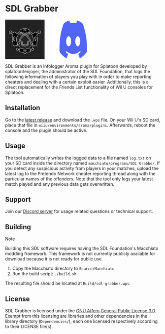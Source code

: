 # SDL Grabber

<div>
<a target="_blank" href="https://sdlfoundation.com"><img align="center" width="128" height="128" src="./Assets/sdllogo.png" style="inline-block; margin-right: 5%" alt="SDL Foundation Logo"></a>
<a target="_blank" href="https://discord.gg/K5FaeRtjrj"><img align="center" width="128" height="128" src="./Assets/discordlogo.png" style="inline-block" alt="Discord Logo"></a>
</div>

SDL Grabber is an infologger Aroma plugin for Splatoon developed by splatoon1enjoyer, the administrator of the SDL Foundation, that logs the following information of players you play with in order to make reporting cheaters and dealing with a certain exploit easier. Additionally, this is a direct replacement for the Friends List functionality of Wii U consoles for Splatoon.

## Installation

Go to the [latest release](https://github.com/sdlfoundation/sdl-grabber/releases/latest) and download the `.wps` file. On your Wii U's SD card, place that file in `wiiu/environments/aroma/plugins`. Afterwards, reboot the console and the plugin should be active.

## Usage

The tool automatically writes the logged data to a file named `log.txt` on your SD card inside the directory named `macchiato/programs/SDL Grabber`. If you detect any suspicious activity from players in your matches, upload the latest log to the Pretendo Network cheater reporting thread along with the particular names of the offenders. Note that the tool only logs your latest match played and any previous data gets overwritten.

## Support

Join our [Discord server](https://discord.gg/K5FaeRtjrj) for usage related questions or technical support.

## Building

> [!NOTE]
> Building this SDL software requires having the SDL Foundation's Macchiato modding framework. This framework is not currently publicly available for download because it is not ready for public use.

1. Copy the Macchiato directory to `Source/Macchiato`
1. Run the build script: `./build.sh`

The resulting file should be located at `Build/sdl-grabber.wps`.

## License

SDL Grabber is licensed under the [GNU Affero General Public License 3.0](LICENSE). Exempt from this licensing are libraries and other dependencies in the library directory (`Dependencies/`), each one licensed respectively according to their LICENSE file(s).
